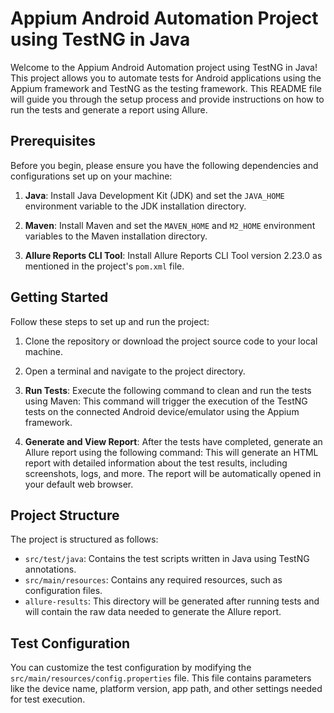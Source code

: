 # Appium Android Automation Project using TestNG in Java

Welcome to the Appium Android Automation project using TestNG in Java! This project allows you to automate tests for Android applications using the Appium framework and TestNG as the testing framework. This README file will guide you through the setup process and provide instructions on how to run the tests and generate a report using Allure.

## Prerequisites

Before you begin, please ensure you have the following dependencies and configurations set up on your machine:

1. **Java**: Install Java Development Kit (JDK) and set the `JAVA_HOME` environment variable to the JDK installation directory.

2. **Maven**: Install Maven and set the `MAVEN_HOME` and `M2_HOME` environment variables to the Maven installation directory.

3. **Allure Reports CLI Tool**: Install Allure Reports CLI Tool version 2.23.0 as mentioned in the project's `pom.xml` file.

## Getting Started

Follow these steps to set up and run the project:

1. Clone the repository or download the project source code to your local machine.

2. Open a terminal and navigate to the project directory.

3. **Run Tests**: Execute the following command to clean and run the tests using Maven:
This command will trigger the execution of the TestNG tests on the connected Android device/emulator using the Appium framework.

4. **Generate and View Report**: After the tests have completed, generate an Allure report using the following command:
This will generate an HTML report with detailed information about the test results, including screenshots, logs, and more. The report will be automatically opened in your default web browser.

## Project Structure

The project is structured as follows:

- `src/test/java`: Contains the test scripts written in Java using TestNG annotations.
- `src/main/resources`: Contains any required resources, such as configuration files.
- `allure-results`: This directory will be generated after running tests and will contain the raw data needed to generate the Allure report.

## Test Configuration

You can customize the test configuration by modifying the `src/main/resources/config.properties` file. This file contains parameters like the device name, platform version, app path, and other settings needed for test execution.

